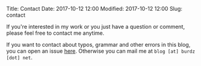 Title: Contact
Date: 2017-10-12 12:00
Modified: 2017-10-12 12:00
Slug: contact

If you're interested in my work or you just have a question or comment, please feel free to contact me anytime.

If you want to contact about typos, grammar and other errors in this blog, you can open an issue [here](https://github.com/burdzwastaken/blog.burdz.net/issues). Otherwise you can mail me at `blog [at] burdz [dot] net`.
